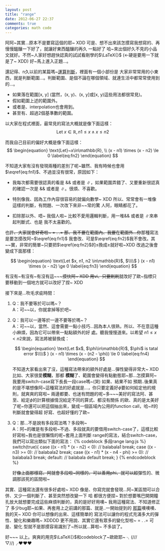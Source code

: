 ```yaml
---
layout: post
title: "range"
date: 2012-06-27 22:37
comments: true
categories: math code
---
```


阿阿~其實...原本不是要寫這個的耶~ XDD 可是、想不出來該怎摸寫我想寫的、再慢慢醞釀一下好了，就讓好東西醞釀的再久
一點好了 哈~來出個好久不見的小品文就好。不然~人家好想趕快認真的試試看剛學的$\LaTeX{}$ (←硬是要用一下就是了~ 
XDD) 好~馬上進入正題...。

<!-- more -->

還記得、n久以前的某篇嗎~[運算判斷](http://ichi1234567.github.com/math/2012-05-15/cond/)，裡面有一個小部份是
大家非常常用的小東西，就是判斷範圍...。判斷範圍、是個不論在哪個領域、就連生活中都常常使用到的...。

- 如果落在範圍\[x, y\] (當然，(x, y)、(x, y\]或\[x, y)這些用法都很常見)。
- 假如範圍上述的範圍外。
- 或者是、interpolation也會用到。
- 甚至有、超過2個基準數的範圍。

以大家在程式裡面，最常見的寫法大概就是像下面這樣：
$$
\begin{equation}
  \text{Let}~x\in\mathbb{R},
  n1 \le x \wedge x \le n2
  \label{eq:fn1}
\end{equation}
$$

而我自己目前的偏好大概是像下面這樣：
$$
\begin{equation}
\text{Let}~x\in\mathbb{R},
\\ (x - n1) \times (x - n2) \le 0
\label{eq:fn2}
\end{equation}
$$

不知道大家有沒有發現兩種的差別了呢~雖然、我有時候也會用$\eqref{eq:fn1}$、不過並沒有很常，原因如下：<br>

- 我每次都需要很認真的看是 $\&\&$ 或者是 $\parallel$，如果範圍弄錯了、又要重新很認真的確認一次是
  $\&\&$ 或者是 $\parallel$。很煩、不喜歡。

- 特別像我、因為工作內容很容易的就偏向數學~ XDD 所以、常常會有一堆像這樣的判斷，有問題、一次改下來非~~常的驚
  人阿，眼睛都花了。

- 扣除那以外、唔~ 我個人啦~ 比較不愛用邏輯判斷，用一堆$\&\&$ 或者是 $\parallel$來串起判斷式、也是
  我不太喜歡的。

也~~許、大家就會好奇啦~ = . .= 那、我不要在範圍內、我要在範圍外...你~~那種寫法是要怎摸改阿~$\eqref{eq:fn1}$
我會改、可是$\eqref{eq:fn2}$我不會改。其~~實，非常的簡單~只要把$\eqref{eq:fn2}$的$\leq$換成$\geq$就好啦~XDD
改過之後會變成下面那樣：<br>

$$
\begin{equation}
\text{Let $x, n1, n2 \in\mathbb{R}$, $\\\\$ }
(x - n1) \times (x - n2) \ge 0
\label{eq:fn3}
\end{equation}
$$

有沒有~有沒有~有沒有這~~~~~摸快阿~ XDD 用vi、只要刷刷~~就改好了歐~指標只要移動到一個地方就可以改好了捏~ XDD

接下來是...吹毛求疵時間：<br>

1. Q：我不要等於可以嗎~？<br>
   A：可~~以，你就拿掉等於吧~

2. Q：我可以一邊等於一邊不要等於嗎~？<br>
   A：可~~以，當然、這會需要一點小技巧...因為本人很熟，所以、不在意這種小麻煩，因為它可以帶來一點點額外的好
      處。聽我慢慢道來。以希望 $n1 \le x < n2$來說，寫法將被替換成：<br>

      $$
      \begin{equation}
      \text{Let $x$, $\phi\in\mathbb{R}$, $\phi$ is tatal error $\\\\$ }
      (x - n1) \times (x - (n2 - \phi)) \le 0
      \label{eq:fn4}
      \end{equation}
      $$

	  不知道大家看出來了沒，這種寫法帶來的額外好處是...彈性變得非常大~ XDD 比如、大家很愛**模糊**，那都
	  **模糊**了、範圍會變得有點動態耶~那…怎摸算阿~我要用switch-case寫下長長一段case嗎~(哭) 如果、結果不如
	  預期..後果真的是不堪想像阿~這種寫法的好處就是...，你只要定義好$\phi$要如何給定他的規則，就爽爽的寫啦~
	  兩邊都要、也迷有問題的呢~多~~~美好的寫法阿、甚至、給定$\phi$的計算根據情況給定不同的算式、都沒有關係
	  的歐、真的是太美好了呢~你還可以把這個抽出來，變成一個區域內公用的function call，哈~if的判斷就會變得超
	  好寫、也超好懂的了歐~

3. Q：那...不是說有多段寫法嗎？多段咧~<br>
   A：阿~的確是有多段啦~不過、多段就真的要借用switch-case了，這樣比較好寫啦~我也是很懶惰的呢~套用上面判斷
      range的寫法，結合switch-case，我們可以寫出類似下面的寫法：
	  {% codeblock 多段range lang:js %}
	  switch(true){
	    case ((x - n1) * (x - n2) < 0):
	      // balabala1
	      break;
	    case ((x - n3) >= 0):
	      // balabala2
	      break;
	    case ((x - n1) * (x - n4 - phi) >= 0):
	      // balabala3
	      break;
	    default:
	      // balabala default
	      break;
	  }
	  {% endcodeblock %}
	  
   好~~像上面那樣寫、阿就會多段啦~同樣的、可以善用phi、就可以超~~彈性的、微調那該死的區間啦~


其實、這種寫法還有很多好處啦~ XDD 像是、你寫完就會發現…阿~某區間可以合併、又少一個判斷了、甚至突然想改變一下
哈 都很方便捏~ 對於想要嘴巴開開瞳孔放大就想要完成這些麻煩判斷的，真的是好好用噢~ 我用這種寫法、不知道修正了
多少bug耶~如果、再套用上之前講的那篇、就是..一開始提到的
[那篇](http://ichi1234567.github.com/math/2012-05-15/cond/)噢噢噢、我的天~ XDD 你可以想像的出來、這樣簡單的
寫法可以讓你的程式充滿多大的彈性、變化和樂趣嗎~ XDDDD 更不用說、其實它還有眾多的變化型啦~ = . .= 可是、變化
型就不是那摸容易識別了~所以就...算啦~ 不多談了。


好~~~ 以上。爽爽的用完$\LaTeX{}$和codeblock了~歐歐耶~ ╮(///▽//)╭♥♥♥
